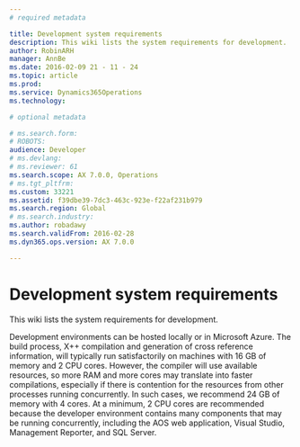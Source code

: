 ```yaml
---
# required metadata

title: Development system requirements
description: This wiki lists the system requirements for development.
author: RobinARH
manager: AnnBe
ms.date: 2016-02-09 21 - 11 - 24
ms.topic: article
ms.prod: 
ms.service: Dynamics365Operations
ms.technology: 

# optional metadata

# ms.search.form: 
# ROBOTS: 
audience: Developer
# ms.devlang: 
# ms.reviewer: 61
ms.search.scope: AX 7.0.0, Operations
# ms.tgt_pltfrm: 
ms.custom: 33221
ms.assetid: f39dbe39-7dc3-463c-923e-f22af231b979
ms.search.region: Global
# ms.search.industry: 
ms.author: robadawy
ms.search.validFrom: 2016-02-28
ms.dyn365.ops.version: AX 7.0.0

---
```


# Development system requirements

This wiki lists the system requirements for development.

Development environments can be hosted locally or in Microsoft Azure. The build process, X++ compilation and generation of cross reference information, will typically run satisfactorily on machines with 16 GB of memory and 2 CPU cores. However, the compiler will use available resources, so more RAM and more cores may translate into faster compilations, especially if there is contention for the resources from other processes running concurrently. In such cases, we recommend 24 GB of memory with 4 cores. At a minimum, 2 CPU cores are recommended because the developer environment contains many components that may be running concurrently, including the AOS web application, Visual Studio, Management Reporter, and SQL Server.

